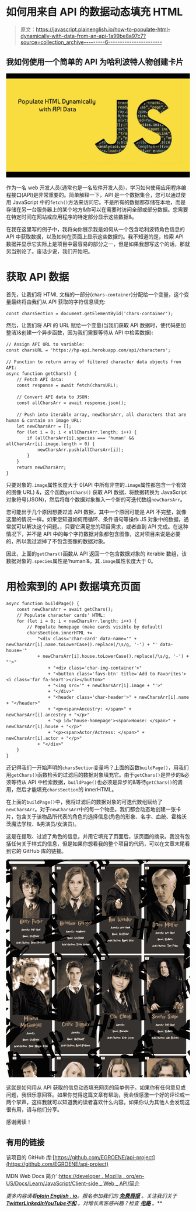 # 如何用来自 API 的数据动态填充 HTML

> 原文：<https://javascript.plainenglish.io/how-to-populate-html-dynamically-with-data-from-an-api-1a99be8a97c7?source=collection_archive---------6----------------------->

## 我如何使用一个简单的 API 为哈利波特人物创建卡片

![](img/375e24b121ee7c639141625ac28e8b37.png)

作为一名 web 开发人员(通常也是一名软件开发人员)，学习如何使用应用程序编程接口(API)是非常重要的。简单解释一下，API 是一个数据集合，您可以通过使用 JavaScript 中的`fetch()`方法来访问它。不是所有的数据都存储在本地，而是存储在另一台服务器上的某个地方&你可以在需要时访问全部或部分数据。您需要在特定时间在网站或应用程序的特定部分显示这些数据&。

在我在这里写的例子中，我将向你展示我是如何从一个包含哈利波特角色信息的 API 中获取数据，以及如何在页面上显示这些数据的。我不知道的是，检索 API 数据并显示它实际上是项目中最容易的部分之一，但是如果我想写这个的话，那就另当别论了。废话少说，我们开始吧。

# 获取 API 数据

首先，让我们将 HTML 文档的一部分(`chars-container`)分配给一个变量，这个变量最终将由我们从 API 获取的字符信息填充:

```
const charsSection = document.getElementById('chars-container');
```

然后，让我们将 API 的 URL 赋给一个变量(当我们获取 API 数据时，使代码更加整洁)&创建一个异步函数，因为我们需要等待从 API 中检索数据):

```
// Assign API URL to variable:
const charsURL = 'https://hp-api.herokuapp.com/api/characters';

// Function to return array of filtered character data objects from API:
async function getChars() {
    // Fetch API data:
    const response = await fetch(charsURL);

    // Convert API data to JSON:
    const allCharsArr = await response.json();

    // Push into iterable array, newCharsArr, all characters that are human & contain an image URL:
    let newCharsArr = [];
    for (let i = 0; i < allCharsArr.length; i++) {
        if (allCharsArr[i].species === 'human' && allCharsArr[i].image.length > 0) {
            newCharsArr.push(allCharsArr[i]);
        }
    }
    return newCharsArr;
}
```

只要对象的`.image`属性长度大于 0(API 中所有非空的`.image`属性都包含一个有效的图像 URL) &，这个函数`getChars()` 获取 API 数据，将数据转换为 JavaScript 对象符号(JSON)，然后将每个数据对象推入一个新的可迭代数组`newCharsArr`。

您可能出于几个原因想要过滤 API 数据，其中一个原因可能是 API 不完整，就像这里的情况一样。如果您知道如何用循环、条件语句等操作 JS 对象中的数据，通常就可以解决这个问题。，只要它满足您的项目需求，或者直到 API 完成。在这种情况下，并不是 API 中的每个字符数据对象都包含图像，这对项目来说是必要的，所以我过滤掉了不包含图像的数据对象。

因此，上面的`getChars()`函数从 API 返回一个包含数据对象的 iterable 数组，该数据对象的`.species`属性是‘human’&，其`.image`属性长度大于 0。

# 用检索到的 API 数据填充页面

```
async function buildPage() {
    const newCharsArr = await getChars();
    // Populate character cards' HTML:
    for (let i = 0; i < newCharsArr.length; i++) {
        // Populate homepage (make cards visible by default)
        charsSection.innerHTML += 
            "<div class='char-card' data-name='" + newCharsArr[i].name.toLowerCase().replace(/\s/g, '-') + "' data-house='"
            + newCharsArr[i].house.toLowerCase().replace(/\s/g, '-') + "'>" 
                + "<div class='char-img-container'>"
                + "<button class='favs-btn' title='Add to Favorites'><i class='far fa-heart'></i></button>"
                + "<img src='" + newCharsArr[i].image + "'>"
                + "</div>"
                + "<header class='char-header'>" + newCharsArr[i].name + "</header>"
                + "<p><span>Ancestry: </span>" + newCharsArr[i].ancestry + "</p>"
                + "<p id='house-homepage'><span>House: </span>" + newCharsArr[i].house + "</p>"
                + "<p><span>Actor/Actress: </span>" + newCharsArr[i].actor + "</p>"
            + "</div>"
    }
}
```

还记得我们一开始声明的`charsSection`变量吗？上面的函数`buildPage()`，用我们用`getChars()`函数检索的过滤后的数据对象填充它。由于`getChars()`是异步的&必须等待从 API 中检索数据，`buildPage()`也必须是异步的&等待`getChars()`的调用，然后才能填充`charsSection`的 innerHTML。

在上面的`buildPage()`中，我将过滤后的数据对象的可迭代数组赋给了`newCharsArr`。对于`newCharsArr`中的每一个物品，我们都会动态地创建一张卡片，包含关于该物品所代表的角色的选择信息(角色的形象、名字、血统、霍格沃茨魔法学校、&男演员/女演员)。

这是在提取、过滤了角色的信息，并用它填充了页面后，该页面的摘录。我没有包括任何关于样式的信息，但是如果你想看我的整个项目的代码，可以在文章末尾看到它的 GitHub 库的链接。

![](img/678fcdb040472385be8cbd40207e8229.png)

这就是如何用从 API 获取的信息动态填充网页的简单例子。如果你有任何意见或问题，我很乐意回答。如果你觉得这篇文章有帮助，我会很感激一个好的评论或一两个掌声，这样我就可以知道我的读者喜欢什么内容。如果你认为其他人会发现这很有用，请与他们分享。

感谢阅读！

## 有用的链接

该项目的 GitHub 库:[https://github.com/EGROENE/api-project](https://github.com/EGROENE/api-project)

MDN Web Docs 简介':[https://developer . Mozilla . org/en-US/Docs/Learn/JavaScript/Client-side _ Web _ API/简介](https://developer.mozilla.org/en-US/docs/Learn/JavaScript/Client-side_web_APIs/Introduction)

*更多内容请看*[***plain English . io***](https://plainenglish.io/)*。报名参加我们的* [***免费周报***](http://newsletter.plainenglish.io/) *。关注我们关于*[***Twitter***](https://twitter.com/inPlainEngHQ)[***LinkedIn***](https://www.linkedin.com/company/inplainenglish/)*[***YouTube***](https://www.youtube.com/channel/UCtipWUghju290NWcn8jhyAw)*[***不和***](https://discord.gg/GtDtUAvyhW) *。对增长黑客感兴趣？检查* [***电路***](https://circuit.ooo/) *。***